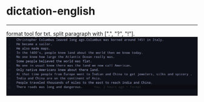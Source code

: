 # dictation-english

---

format tool for txt.
split paragraph with [".", "?", "!"].
![example1](assets/Screenshot_20200329_150238.png)